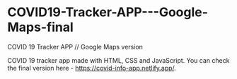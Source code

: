 # COVID19-Tracker-APP---Google-Maps-final
COVID 19 Tracker APP // Google Maps version

COVID 19 tracker app made with HTML, CSS and JavaScript. You can check the final version here - https://covid-info-app.netlify.app/.

